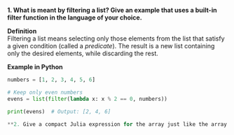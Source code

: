 **1. What is meant by filtering a list? Give an example that uses a built-in filter function in the language of your choice.**

**Definition**  
Filtering a list means selecting only those elements from the list that satisfy a given condition (called a *predicate*). The result is a new list containing only the desired elements, while discarding the rest.

**Example in Python**  
```python
numbers = [1, 2, 3, 4, 5, 6]

# Keep only even numbers
evens = list(filter(lambda x: x % 2 == 0, numbers))

print(evens)  # Output: [2, 4, 6]

**2. Give a compact Julia expression for the array just like the array called numbers except that every value is cubed. Use broadcasting.**

